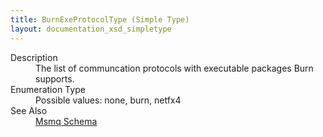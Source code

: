 ```yaml
---
title: BurnExeProtocolType (Simple Type)
layout: documentation_xsd_simpletype
---
```

<dl>
  <dt>Description</dt>
  <dd>The list of communcation protocols with executable packages Burn supports.           </dd>
  <dt>Enumeration Type</dt>
  <dd>Possible values: none, burn, netfx4</dd>
  <dt>See Also</dt>
  <dd>
    <a href="../msmq">Msmq Schema</a>
  </dd>
</dl>
